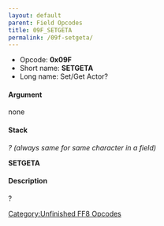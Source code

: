 ```yaml
---
layout: default
parent: Field Opcodes
title: 09F_SETGETA
permalink: /09f-setgeta/
---
```


-   Opcode: **0x09F**
-   Short name: **SETGETA**
-   Long name: Set/Get Actor?

#### Argument

none

#### Stack

  
*? (always same for same character in a field)*

**SETGETA**

#### Description

?

[Category:Unfinished FF8 Opcodes](../../../../Category:Unfinished_FF8_Opcodes)
